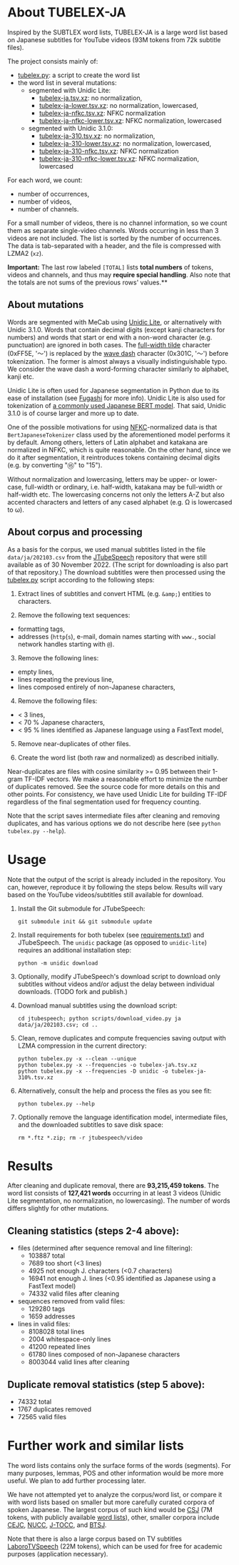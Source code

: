 # About TUBELEX-JA

Inspired by the SUBTLEX word lists, TUBELEX-JA is a large word list based on Japanese subtitles for YouTube videos (93M tokens from 72k subtitle files).

The project consists mainly of:

- [tubelex.py](tubelex.py): a script to create the word list
- the word list in several mutations:
  - segmented with Unidic Lite:
	- [tubelex-ja.tsv.xz](results/tubelex-ja.tsv.xz): no normalization,
	- [tubelex-ja-lower.tsv.xz](results/tubelex-ja-lower.tsv.xz): no normalization, lowercased,
	- [tubelex-ja-nfkc.tsv.xz](results/tubelex-ja-lower.tsv.xz): NFKC normalization
	- [tubelex-ja-nfkc-lower.tsv.xz](results/tubelex-ja-lower.tsv.xz): NFKC normalization, lowercased
  - segmented with Unidic 3.1.0:
	- [tubelex-ja-310.tsv.xz](results/tubelex-ja.tsv.xz): no normalization,
	- [tubelex-ja-310-lower.tsv.xz](results/tubelex-ja-lower.tsv.xz): no normalization, lowercased,
	- [tubelex-ja-310-nfkc.tsv.xz](results/tubelex-ja-lower.tsv.xz): NFKC normalization
	- [tubelex-ja-310-nfkc-lower.tsv.xz](results/tubelex-ja-lower.tsv.xz): NFKC normalization, lowercased
	
For each word, we count:
- number of occurrences,
- number of videos,
- number of channels.

For a small number of videos, there is no channel information, so we count them as separate single-video channels. Words occurring in less than 3 videos are not included. The list is sorted by the number of occurrences. The data is tab-separated with a header, and the file is compressed with LZMA2 (`xz`).

**Important:** The last row labeled `[TOTAL]` lists **total numbers** of tokens, videos and channels, and thus may **require special handling**. Also note that the totals are not sums of the previous rows' values.**

## About mutations

Words are segmented with MeCab using [Unidic Lite](https://github.com/polm/unidic-lite), or alternatively with Unidic 3.1.0. Words that contain decimal digits (except kanji characters for numbers) and words that start or end with a non-word character (e.g. punctuation) are ignored in both cases. The [full-width tilde](https://ja.wikipedia.org/wiki/チルダ#全角チルダ) character (0xFF5E, '～') is replaced by the [wave dash](https://ja.wikipedia.org/wiki/波ダッシュ) character (0x301C, '〜') before tokenization. The former is almost always a visually indistinguishable typo. We consider the wave dash a word-forming character similarly to alphabet, kanji etc.

Unidic Lite is often used for Japanese segmentation in Python due to its ease of installation (see  [Fugashi](https://pypi.org/project/fugashi/) for more info). Unidic Lite is also used for tokenization of [a commonly used Japanese BERT model](https://huggingface.co/cl-tohoku/bert-base-japanese-v2). That said, Unidic 3.1.0 is of course larger and more up to date.

One of the possible motivations for using [NFKC](http://unicode.org/reports/tr15/)-normalized data is that `BertJapaneseTokenizer` class used by the aforementioned model performs it by default. Among others, letters of Latin alphabet and katakana are normalized in NFKC, which is quite reasonable. On the other hand, since we do it after segmentation, it reintroduces tokens containing decimal digits (e.g. by converting "⑮" to "15").

Without normalization and lowercasing, letters may be upper- or lower-case, full-width or ordinary, i.e. half-width, katakana may be full-width or half-width etc. The lowercasing concerns not only the letters A-Z but also accented characters and letters of any cased alphabet (e.g. Ω is lowercased to ω).

## About corpus and processing

As a basis for the corpus, we used manual subtitles listed in the file `data/ja/202103.csv` from the [JTubeSpeech](https://github.com/sarulab-speech/jtubespeech) repository that were still available as of 30 November 2022. (The script for downloading is also part of that repository.) The download subtitles were then processed using the [tubelex.py](tubelex.py) script according to the following steps:

1. Extract lines of subtitles and convert HTML (e.g. `&amp;`) entities to characters.

2. Remove the following text sequences:
  - formatting tags,
  - addresses (`http`(`s`), e-mail, domain names starting with `www.`, social network handles starting with `@`).

3. Remove the following lines:
  - empty lines,
  - lines repeating the previous line,
  - lines composed entirely of non-Japanese characters,

4. Remove the following files:
  - < 3 lines,
  - < 70 % Japanese characters,
  - < 95 % lines identified as Japanese language using a FastText model,

5. Remove near-duplicates of other files.

6. Create the word list (both raw and normalized) as described initially.
  
Near-duplicates are files with cosine similarity >= 0.95 between their 1-gram TF-IDF vectors. We make a reasonable effort to minimize the number of duplicates removed. See the source code for more details on this and other points. For consistency, we have used Unidic Lite for building TF-IDF regardless of the final segmentation used for frequency counting.

Note that the script saves intermediate files after cleaning and removing duplicates, and has various options we do not describe here (see `python tubelex.py --help`).

# Usage

Note that the output of the script is already included in the repository. You can, however, reproduce it by following the steps below. Results will vary based on the YouTube videos/subtitles still available for download.

1. Install the Git submodule for JTubeSpeech:

    ```git submodule init && git submodule update```
    
2. Install requirements for both tubelex (see [requirements.txt](requirements.txt)) and JTubeSpeech. The `unidic` package (as opposed to `unidic-lite`) requires an additional installation step:
	
	```python -m unidic download```

3. Optionally, modify JTubeSpeech's download script to download only subtitles without videos and/or adjust the delay between individual downloads. (TODO fork and publish.)

4. Download manual subtitles using the download script:

    ```cd jtubespeech; python scripts/download_video.py ja data/ja/202103.csv; cd ..```

5. Clean, remove duplicates and compute frequencies saving output with LZMA compression in the current directory:
    
    ```
    python tubelex.py -x --clean --unique
    python tubelex.py -x --frequencies -o tubelex-ja%.tsv.xz
    python tubelex.py -x --frequencies -D unidic -o tubelex-ja-310%.tsv.xz
    ```

6. Alternatively, consult the help and process the files as you see fit:

    ```python tubelex.py --help```
    
7. Optionally remove the language identification model, intermediate files, and the downloaded subtitles to save disk space:

    ```rm *.ftz *.zip; rm -r jtubespeech/video```

# Results

After cleaning and duplicate removal, there are **93,215,459 tokens**. The word list consists of **127,421 words** occurring in at least 3 videos (Unidic Lite segmentation, no normalization, no lowercasing). The number of words differs slightly for other mutations.

## Cleaning statistics (steps 2-4 above):

* files (determined after sequence removal and line filtering):
  - 103887 total
  - 7689 too short (<3 lines)
  - 4925 not enough J. characters (<0.7 characters)
  - 16941 not enough J. lines (<0.95 identified as Japanese using a FastText model)
  - 74332 valid files after cleaning
* sequences removed from valid files:
  - 129280 tags
  - 1659 addresses
* lines in valid files:
  - 8108028 total lines
  - 2004 whitespace-only lines
  - 41200 repeated lines
  - 61780 lines composed of non-Japanese characters
  - 8003044 valid lines after cleaning

## Duplicate removal statistics (step 5 above):
  - 74332 total
  - 1767 duplicates removed
  - 72565 valid files

# Further work and similar lists

The word lists contains only the surface forms of the words (segments). For many purposes, lemmas, POS and other information would be more more useful. We plan to add further processing later.

We have not attempted yet to analyze the corpus/word list, or compare it with word lists based on smaller but more carefully curated corpora of spoken Japanese. The largest corpus of such kind would be [CSJ](https://clrd.ninjal.ac.jp/csj/index.html) (7M tokens, with publicly available [word lists](https://clrd.ninjal.ac.jp/csj/chunagon.html#data)), other, smaller corpora include [CEJC](https://www2.ninjal.ac.jp/conversation/corpus.html), [NUCC](https://mmsrv.ninjal.ac.jp/nucc/), [J-TOCC](http://nakamata.info/database/), and [BTSJ](https://ninjal-usamilab.info/btsj_corpus/).

Note that there is also a large corpus based on TV subtitles [LaboroTVSpeech](https://laboro.ai/activity/column/engineer/eg-laboro-tv-corpus-jp/) (22M tokens), which can be used for free for academic purposes (application necessary).
